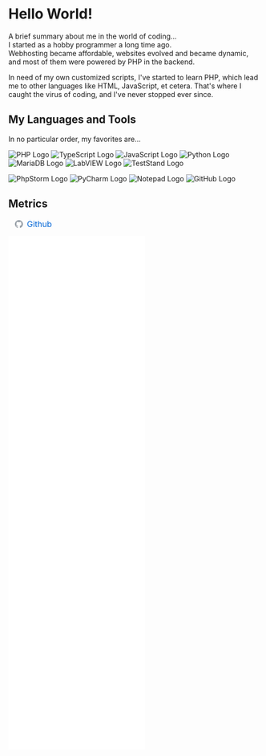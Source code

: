 # Hello World!

A brief summary about me in the world of coding...  
I started as a hobby programmer a long time ago.  
Webhosting became affordable, websites evolved and became dynamic, and most of them were powered by PHP in the backend.

In need of my own customized scripts, I've started to learn PHP, which lead me to other languages like HTML, JavaScript,
et cetera. That's where I caught the virus of coding, and I've never stopped ever since.

## My Languages and Tools

In no particular order, my favorites are...

![PHP Logo](https://img.shields.io/badge/PHP-blue?logo=php&logoColor=white&labelColor=grey)
![TypeScript Logo](https://img.shields.io/badge/TypeScript-blue?logo=typescript&logoColor=white&labelColor=grey)
![JavaScript Logo](https://img.shields.io/badge/JavaScript-blue?logo=javascript&logoColor=white&labelColor=grey)
![Python Logo](https://img.shields.io/badge/Python-blue?logo=python&logoColor=white&labelColor=grey)
![MariaDB Logo](https://img.shields.io/badge/MariaDB-blue?logo=mariadb&logoColor=white&labelColor=grey)
![LabVIEW Logo](https://img.shields.io/badge/LabVIEW-blue?logo=labview&logoColor=white&labelColor=grey)
![TestStand Logo](https://img.shields.io/badge/TestStand-blue?logo=labview&logoColor=white&labelColor=grey)

![PhpStorm Logo](https://img.shields.io/badge/PhpStorm-blue?logo=phpstorm&logoColor=white&labelColor=grey)
![PyCharm Logo](https://img.shields.io/badge/PyCharm-blue?logo=pycharm&logoColor=white&labelColor=grey)
![Notepad Logo](https://img.shields.io/badge/Notepad++-blue?logo=notepadplusplus&logoColor=white&labelColor=grey)
![GitHub Logo](https://img.shields.io/badge/GitHub-blue?logo=github&logoColor=white&labelColor=grey)

## Metrics

<h2 style ="display: flex;align-items: center;margin: 8px 5px 2px;white-space: nowrap;font-size: 16px;font-weight: 400;padding:0;color: #0366d6">
<img alt="GitHub Logo" height="16" src="github.svg" width="16" style="margin: 0 8px">Github
</h2>

![Metrics](github-metrics.svg)
